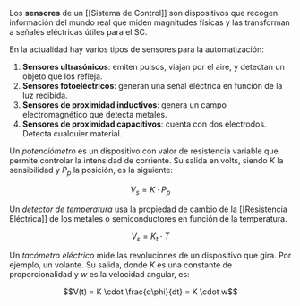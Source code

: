 Los **sensores** de un [[Sistema de Control]] son dispositivos que recogen información del mundo real que miden magnitudes físicas y las transforman a señales eléctricas útiles para el SC.

En la actualidad hay varios tipos de sensores para la automatización:

1. **Sensores ultrasónicos**: emiten pulsos, viajan por el aire, y detectan un objeto que los refleja.
2. **Sensores fotoeléctricos**: generan una señal eléctrica en función de la luz recibida.
3. **Sensores de proximidad inductivos**: genera un campo electromagnético que detecta metales.
4. **Sensores de proximidad capacitivos**: cuenta con dos electrodos. Detecta cualquier material.

Un *potenciómetro* es un dispositivo con valor de resistencia variable que permite controlar la intensidad de corriente. Su salida en volts, siendo $K$ la sensibilidad y $P_p$ la posición, es la siguiente:

$$V_s = K \cdot P_p$$

Un *detector de temperatura* usa la propiedad de cambio de la [[Resistencia Eléctrica]] de los metales o semiconductores en función de la temperatura.

$$V_s = K_t \cdot T$$

Un *tacómetro eléctrico* mide las revoluciones de un dispositivo que gira. Por ejemplo, un volante. Su salida, donde $K$ es una constante de proporcionalidad y $w$ es la velocidad angular, es:

$$V(t) = K \cdot \frac{d\phi}{dt} = K \cdot w$$
